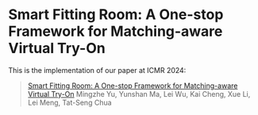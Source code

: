 # Smart Fitting Room: A One-stop Framework for Matching-aware Virtual Try-On
This is the implementation of our paper at ICMR 2024:
> [Smart Fitting Room: A One-stop Framework for Matching-aware Virtual Try-On](https://arxiv.org/abs/2401.16825)
> Mingzhe Yu, Yunshan Ma, Lei Wu, Kai Cheng, Xue Li, Lei Meng, Tat-Seng Chua

